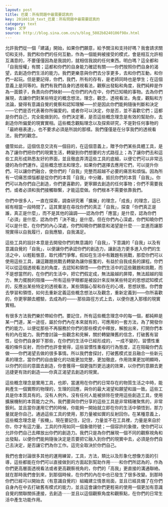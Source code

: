 ```yaml
---
layout: post
title: 巴夏：所有問題中最需要認真的
key: 20180110_text_巴夏：所有問題中最需要認真的
category: text
tags: 文字
source: http://blog.sina.com.cn/s/blog_5082b8240106f98x.html
---
```



允許我們從一個「建議」開始，如果你們願意，給予關注和支持好嗎？我會請求關切和支持，我們和你們的任何互動，作為一個能夠被接受的模式，會是相互允許相互滿意的，不要僅僅因為是我說的，就相信我說的任何東西。明白嗎？這全都和「自我授權」有關；這都和你們的自身能力確認有關——你們按照你們自身的渴望，去創造你們生活的能力。我們更樂意與你們去分享更多，去和你們互動，和你們一起玩。但是要記得，你們，我們，所有的存有，是老師同時也是學生；在這個意義上是同等的。我們有我們自身的透視看法，觀察出發點和角度，我們純粹是作為一面鏡子，負責向你們映射——在你們的內在中，你們已知曉的事物。去為你們展現，去讓你們對某些特定的概念想法，理念，觀念，透視看法，角度，觀點和方法論，變得有意識自覺的覺察和認知理解——於是因此你們能夠隨後判斷和決定——它們是否代表著你所偏愛的。或者你可以決定，你是否，並不喜歡它們；這都是你們自己，完全能做到的。你們決定著，是否這些概念理念是有效的幫助你，去創造你所偏愛的現實實相。這些概念觀點理念以及探索研究，不是對任何事物的「最終極表達」，也不要求必須是所說的那樣。我們僅僅是在分享我們的透視看法，我們的觀念。

儘管如此，這個信息交流有一個目的，在這個意義上，贈予你們某些具體工具，是為了讓你們把你們的現實生活，轉變到你們想要的方式路徑上；為了讓你們去和這些工具形成熟悉友好的界面，並且徹底弄清這些工具的底細，以便它們可以非常迅捷的為你們運作。這些概念想法和理念，如果你們選擇去應用它們，可以提升你們，可以讓你們融合，使你們的「自我」完整而超越不必要的痛苦和煩惱。因為所有一切痛苦煩惱都是從你們的本質「自我」中分離，抵抗你們的本質「自我」。你們可以為你們自己創造，你們更喜歡的，更寧願去創造的任何事物；你們不需要我們，或者必須和我們接觸聯繫，才能這麼做。你們根本不需要依靠我們。

你們中很多人，一直在探索，調查研究著「擴展」的理念，「成長」的理念，這已經有相當一段時間了。這其實是在尋找你們的真正「自我」，探查「你們真正是誰，真正是什麼」，而不是其他的論調——認為你們「應當」是什麼，認為你們「必須」是什麼，認為你們「決不能」是什麼。但在你們內心深處，你們知曉你們可以是什麼，在你們的內心深處，你們知曉你們願意和渴望是什麼⋯⋯並進而讓那現實得以自我履行，自我應驗，自我滿足。

這些工具的設計本意是去開發你們的無意識的「自我」，下意識的「自我」以及有意識自覺的「自我」，以便讓你們承認你們的創造力，讓創造力更多進入你們的生活之中，以輕鬆愜意，取代搏鬥爭奪。假如在生活中有難題有挑戰，那麼你們可以使用這些工具，讓這難題挑戰去轉變為讓你振奮的，有益於自我成長的課程。你們可以從這個透視看法的角度，去認知和領悟——你們生活中的這些難題和挑戰，而不是想當然的，在你們的生活中，把它們假定成，無法踰越的屏障，無法超越的阻力，無力擺脫的阻擋——所有這些字眼都是被設計來反映某些特定的思想認知模式的，反應出某些特定的透視看法，某些頭腦心智和存在的心境，思想狀態。你們會去學習和領悟，如何去重新定義這些概念想法以及觀念，重新定義到——你所喜歡的，你更寧願去體驗，去成為的——-那些路徑方式上去，以便你進入那樣的現實實相。

有很多方法我們樂於帶給你們。要記住，所有這些概念理念中的每一個，都純粹是某一門道，某一途徑，屬於你們內在本來就有的，可應用的一套方法，為了開發你們的能力，以便從那些不再服務於你們的那些模式中釋放，解脫出來，打開你們本有的內在能力。我們會討論一些觀念和見解，關於轉變陳舊的信念，打破舊有習性，從你們自身卸下那些，在你們的生活中已經形成的， 一成不變的，習慣性重複的條件反射，而你們也許會覺得，這些習慣性重複的行為態度，正在阻礙你們去做——你們渴望去做的很多事情。所以我們會探討，打破舊模式並且融合一些新元素的理念，當你們的自由變化的功能更加完整，更加徹底，作用效果更加明顯時，以你們的目的意圖去創造，你會獲得一個更強烈更迅速的效果，以你們的意願去更迅捷更有效的創造——你真正渴望去創造的現實。

這些概念理念是實用工具，也即，當運用在你們的日常存在的物質生活之中時，能夠產生一個實際的物理的，生理的回應，與你的最大渴望和願望和諧一致。這些工具是你本質具有的。沒有人例外。沒有任何人能被排除在使用這些創造工具，使用擴展機制的本質能力之外。我們要與你們分享的這些工具是非常精確聚焦的，非常銳利。並且當你運用它們的時候，你能夠一開始就立即在你的生活中領悟到，那力量就是你自己，通過這些工具的使用，那力量被如實的反射回你。在某種意義上，這些概念理念是「扳機」。現在要記住，記住，力量並不在工具裡，力量是來自於你，你才有這力量。工具的作用如同一個象徵符號；一個容許的象徵，使你們可以允許你們自己去釋放出你們的創造力。我們只是為你們展現一個不同的觀察視角和出發點，以便你們能夠隨後決定是否要把它融入到你們的現實中去，必須是你們自己去決定，是否讓它們為你工作。這完全取決於你們自己。

我們也會討論很多其他的運用練習，工具，方法，類比以及形象化想像方面的引導，這些都能在你們可以直接做到的方面起到幫助作用⋯⋯和你們所認為的，作為你們更高層面透視看法或者更高觀察視角的，你們的「高我」更直接的溝通聯絡。就在那時我們會到來，到那個時候，在你們的內在中也已發生了很多改變。到那時你們已經可以開始去（有意識自覺的）組織建立情景局面，並且已經具備了在你們自身內在中去打破舊有模式的能力，並且這會讓你們更輕易的使用一個更加有意識自覺的關聯關係連接，去創造⋯⋯並且以這個觀察角度和觀察點，在你們的日常生活中產生功能作用。
